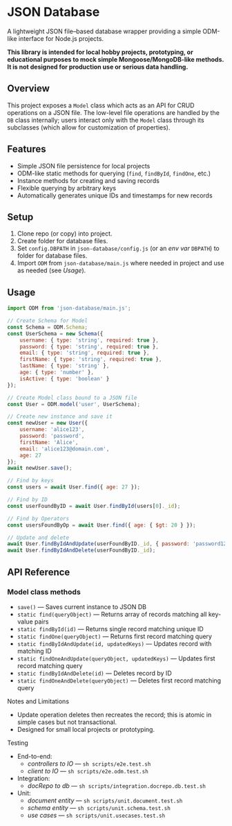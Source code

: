 # JSON Database

A lightweight JSON file–based database wrapper providing a simple ODM-like interface for Node.js projects.

**This library is intended for local hobby projects, prototyping, or educational purposes to mock simple Mongoose/MongoDB-like methods. It is not designed for production use or serious data handling.**

## Overview

This project exposes a `Model` class which acts as an API for CRUD operations on a JSON file. The low-level file operations are handled by the `DB` class internally; users interact only with the `Model` class through its subclasses (which allow for customization of properties).

## Features

- Simple JSON file persistence for local projects
- ODM-like static methods for querying (`find`, `findById`, `findOne`, etc.)
- Instance methods for creating and saving records
- Flexible querying by arbitrary keys
- Automatically generates unique IDs and timestamps for new records

## Setup

1. Clone repo (or copy) into project.
2. Create folder for database files.
3. Set `config.DBPATH` in `json-database/config.js` (or an *env var* `DBPATH`) to folder for database files.
4. Import `ODM` from `json-database/main.js` where needed in project and use as needed (see *Usage*).

## Usage

```javascript
import ODM from 'json-database/main.js';

// Create Schema for Model
const Schema = ODM.Schema;
const UserSchema = new Schema({
    username: { type: 'string', required: true },
    password: { type: 'string', required: true },
    email: { type: 'string', required: true },
    firstName: { type: 'string', required: true },
    lastName: { type: 'string' },
    age: { type: 'number' },
    isActive: { type: 'boolean' }
});

// Create Model class bound to a JSON file
const User = ODM.model('user', UserSchema);

// Create new instance and save it
const newUser = new User({
    username: 'alice123',
    password: 'password',
    firstName: 'Alice',
    email: 'alice123@domain.com',
    age: 27
});
await newUser.save();

// Find by keys
const users = await User.find({ age: 27 });

// Find by ID
const userFoundByID = await User.findById(users[0]._id);

// Find by Operators
const usersFoundByOp = await User.find({ age: { $gt: 20 } });

// Update and delete
await User.findByIdAndUpdate(userFoundByID._id, { password: 'password1234' });
await User.findByIdAndDelete(userFoundByID._id);
```

## API Reference

### Model class methods
* `save()` — Saves current instance to JSON DB
* `static find(queryObject)` — Returns array of records matching all key-value pairs
* `static findById(id)` — Returns single record matching unique ID
* `static findOne(queryObject)` — Returns first record matching query
* `static findByIdAndUpdate(id, updatedKeys)` — Updates record with matching ID
* `static findOneAndUpdate(queryObject, updatedKeys)` — Updates first record matching query
* `static findByIdAndDelete(id)` — Deletes record by ID
* `static findOneAndDelete(queryObject)` — Deletes first record matching query

Notes and Limitations
* Update operation deletes then recreates the record; this is atomic in simple cases but not transactional.
* Designed for small local projects or prototyping.

Testing

* End-to-end:
    * *controllers to IO* — `sh scripts/e2e.test.sh`
    * *client to IO* — `sh scripts/e2e.odm.test.sh`
* Integration:
    * *docRepo to db* — `sh scripts/integration.docrepo.db.test.sh`
* Unit:
    * *document entity* — `sh scripts/unit.document.test.sh`
    * *schema entity* — `sh scripts/unit.schema.test.sh`
    * *use cases* — `sh scripts/unit.usecases.test.sh`
